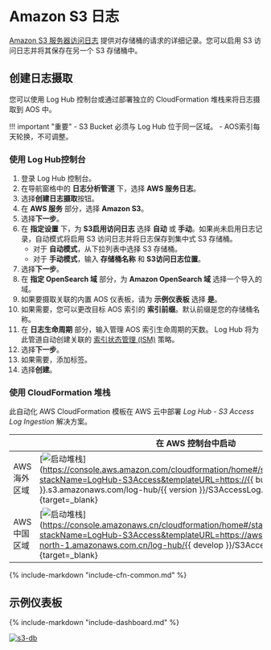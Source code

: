 # Amazon S3 日志
[Amazon S3 服务器访问日志](https://docs.aws.amazon.com/AmazonS3/latest/userguide/ServerLogs.html) 提供对存储桶的请求的详细记录。您可以启用 S3 访问日志并将其保存在另一个 S3 存储桶中。

## 创建日志摄取
您可以使用 Log Hub 控制台或通过部署独立的 CloudFormation 堆栈来将日志摄取到 AOS 中。

!!! important "重要"
    - S3 Bucket 必须与 Log Hub 位于同一区域。
    - AOS索引每天轮换，不可调整。

### 使用 Log Hub控制台
1. 登录 Log Hub 控制台。
2. 在导航窗格中的 **日志分析管道** 下，选择 **AWS 服务日志**。
3. 选择**创建日志摄取**按钮。
4. 在 **AWS 服务** 部分，选择 **Amazon S3**。
5. 选择**下一步**。
6. 在 **指定设置** 下，为 **S3启用访问日志** 选择 **自动** 或 **手动**。如果尚未启用日志记录，自动模式将启用 S3 访问日志并将日志保存到集中式 S3 存储桶。
    - 对于 **自动模式**，从下拉列表中选择 S3 存储桶。
    - 对于 **手动模式**，输入 **存储桶名称** 和 **S3访问日志位置**。
7. 选择**下一步**。
8. 在 **指定 OpenSearch 域** 部分，为 **Amazon OpenSearch 域** 选择一个导入的域。
9. 如果要摄取关联的内置 AOS 仪表板，请为 **示例仪表板** 选择 **是**。
10. 如果需要，您可以更改目标 AOS 索引的 **索引前缀**。默认前缀是您的存储桶名称。
11. 在 **日志生命周期** 部分，输入管理 AOS 索引生命周期的天数。 Log Hub 将为此管道自动创建关联的 [索引状态管理 (ISM)](https://opensearch.org/docs/latest/im-plugin/ism/index/) 策略。
12. 选择**下一步**。
13. 如果需要，添加标签。
14. 选择**创建**。

### 使用 CloudFormation 堆栈
此自动化 AWS CloudFormation 模板在 AWS 云中部署 *Log Hub - S3 Access Log Ingestion* 解决方案。

|                      | 在 AWS 控制台中启动                                        | 下载模板                                            |
| -------------------- | ------------------------------------------------------------ | ------------------------------------------------------------ |
| AWS 海外区域 | [![启动堆栈](../../images/launch-stack.png)](https://console.aws.amazon.com/cloudformation/home#/stacks/create/template?stackName=LogHub-S3Access&templateURL=https://{{ bucket }}.s3.amazonaws.com/log-hub/{{ version }}/S3AccessLog.template){target=_blank} | [模板](https://{{ bucket }}.s3.amazonaws.com/log-hub/{{ version }}/S3AccessLog.template) |
| AWS 中国区域 | [![启动堆栈](../../images/launch-stack.png)](https://console.amazonaws.cn/cloudformation/home#/stacks/create/template?stackName=LogHub-S3Access&templateURL=https://aws-gcr-solutions.s3.cn-north-1.amazonaws.com.cn/log-hub/{{ develop }}/S3AccessLog.template){target=_blank} | [模板](https://aws-gcr-solutions.s3.cn-north-1.amazonaws.com.cn/log-hub/latest/S3AccessLog.template) |

{%
include-markdown "include-cfn-common.md"
%}

## 示例仪表板
{%
include-markdown "include-dashboard.md"
%}

[![s3-db]][s3-db]


[s3-db]: ../../images/dashboards/s3-db.png